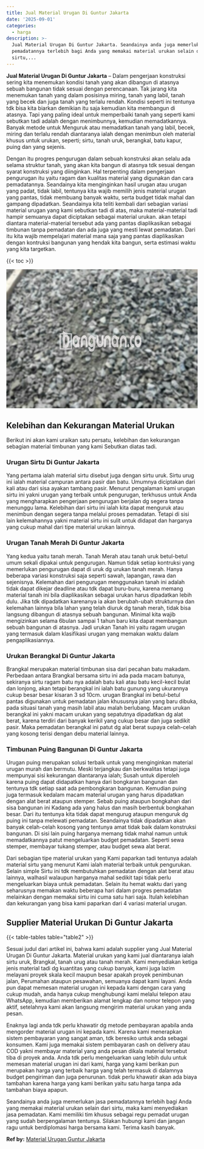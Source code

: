 ```yaml
---
title: Jual Material Urugan Di Guntur Jakarta
date: '2025-09-01'
categories:
  - harga
description: >-
  Jual Material Urugan Di Guntur Jakarta. Seandainya anda juga memerlukan jasa
  pemadatannya terlebih bagi Anda yang memakai material urukan selain dari
  sirtu,...
---
```


**Jual Material Urugan Di Guntur Jakarta** – Dalam pengerjaan konstruksi sering kita menemukan kondisi tanah yang akan dibangun di atasnya sebuah bangunan tidak sesuai dengan perencanaan. Tak jarang kita menemukan tanah yang dalam posisinya miring, tanah yang labil, tanah yang becek dan juga tanah yang terlalu rendah. Kondisi seperti ini tentunya tdk bisa kita biarkan demikian itu saja kemudian kita membangun di atasnya. Tapi yang paling ideal untuk memperbaiki tanah yang seperti kami sebutkan tadi adalah dengan menimbunnya, kemudian memadatkannya. Banyak metode untuk Menguruk atau memadatkan tanah yang labil, becek, miring dan terlalu rendah diantaranya ialah dengan menimbun oleh material khusus untuk urukan, seperti; sirtu, tanah uruk, berangkal, batu kapur, puing dan yang sejenis.

Dengan itu progres pengurugan dalam sebuah konstruksi akan selalu ada selama struktur tanah, yang akan kita bangun di atasnya tdk sesuai dengan syarat konstruksi yang diinginkan. Hal terpenting dalam pengerjaan pengurugan itu yaitu ragam dan kualitas material yang digunakan dan cara pemadatannya. Seandainya kita menginginkan hasil urugan atau urugan yang padat, tidak labil, tentunya kita wajib memilih jenis material urugan yang pantas, tidak membuang banyak waktu, serta budget tidak mahal dan gampang dipadatkan. Seandainya kita teliti kembali dari sebagian variasi material urugan yang kami sebutkan tadi di atas, maka material-material tadi hampir semuanya dapat diciptakan sebagai material urukan. akan tetapi diantara material-material tersebut ada yang pantas diaplikasikan sebagai timbunan tanpa pemadatan dan ada juga yang mesti lewat pemadatan. Dari itu kita wajib mempelajari material mana saja yang pantas diaplikasikan dengan kontruksi bangunan yang hendak kita bangun, serta estimasi waktu yang kita targetkan.

{{< toc >}}

![Jual Material Urugan Di Guntur Jakarta](/images/jual-urugan-29.png)

## Kelebihan dan Kekurangan Material Urukan

Berikut ini akan kami uraikan satu persatu, kelebihan dan kekurangan sebagian material timbunan yang kami Sebutkan diatas tadi.

### Urugan Sirtu Di Guntur Jakarta

Yang pertama ialah material sirtu disebut juga dengan sirtu uruk. Sirtu urug ini ialah material campuran antara pasir dan batu. Umumnya diciptakan dari kali atau dari sisa ayakan tambang pasir. Menurut pengalaman kami urugan sirtu ini yakni urugan yang terbaik untuk pengurugan, terkhusus untuk Anda yang mengharapkan pengerjaan pengurugan berjalan dg segera tanpa menunggu lama. Kelebihan dari sirtu ini ialah kita dapat menguruk atau menimbun dengan segera tanpa melalui proses pemadatan. Tetapi di sisi lain kelemahannya yakni material sirtu ini sulit untuk didapat dan harganya yang cukup mahal dari tipe material urukan lainnya.

### Urugan Tanah Merah Di Guntur Jakarta

Yang kedua yaitu tanah merah. Tanah Merah atau tanah uruk betul-betul umum sekali dipakai untuk pengurugan. Namun tidak setiap kontruksi yang memerlukan pengurugan dapat di uruk dg urukan tanah merah. Hanya beberapa variasi konstruksi saja seperti sawah, lapangan, rawa dan sejenisnya. Kelemahan dari pengurugan menggunakan tanah ini adalah tidak dapat dikejar deadline atau tdk dapat buru-buru, karena memang material tanah ini bila diaplikasikan sebagai urukan harus dipadatkan lebih dulu. Jika tdk dipadatkan karenanya ia akan berubah-ubah strukturnya dan kelemahan lainnya bila lahan yang telah diuruk dg tanah merah, tidak bisa langsung dibangun di atasnya sebuah bangunan. Minimal kita wajib mengizinkan selama 6bulan sampai 1 tahun baru kita dapat membangun sebuah bangunan di atasnya. Jadi urukan Tanah ini yaitu ragam urugan yang termasuk dalam klasifikasi urugan yang memakan waktu dalam pengaplikasiannya.

### Urukan Berangkal Di Guntur Jakarta

Brangkal merupakan material timbunan sisa dari pecahan batu makadam. Perbedaan antara Brangkal bersama sirtu ini ada pada macam batunya, sekiranya sirtu ragam batu nya adalah batu kali atau batu kecil-kecil bulat dan lonjong, akan tetapi berangkal ini ialah batu gunung yang ukurannya cukup besar besar kisaran 3 sd 10cm. urugan Brangkal ini betul-betul pantas digunakan untuk pemadatan jalan khususnya jalan yang baru dibuka, pada situasi tanah yang masih labil atau malah berlubang. Macam urukan berangkal ini yakni macam urukan yang sepatutnya dipadatkan dg alat berat, karena terdiri dari banyak kerikil yang cukup besar dan juga sedikit pasir. Maka pemadatan berangkal ini patut dg alat berat supaya celah-celah yang kosong terisi dengan debu material lainnya.

### Timbunan Puing Bangunan Di Guntur Jakarta

Urugan puing merupakan solusi terbaik untuk yang menginginkan material urugan murah dan bermutu. Meski terjangkau dan berkwalitas tetapi juga mempunyai sisi kekurangan diantaranya ialah; Susah untuk diperoleh karena puing dapat didapatkan hanya dari bongkaran bangunan dan tentunya tdk setiap saat ada pembongkaran bangunan. Kemudian puing juga termasuk kedalam macam material urugan yang harus dipadatkan dengan alat berat ataupun stemper. Sebab puing ataupun bongkahan dari sisa bangunan ini Kadang ada yang halus dan masih berbentuk bongkahan besar. Dari itu tentunya kita tidak dapat mengurug ataupun menguruk dg puing ini tanpa melewati pemadatan. Seandainya tidak dipadatkan akan banyak celah-celah kosong yang tentunya amat tidak baik dalam konstruksi bangunan. Di sisi lain puing harganya memang tidak mahal namun untuk memadatkannya patut mengeluarkan budget pemadatan. Seperti sewa stemper, membayar tukang stemper, atau budget sewa alat berat.

Dari sebagian tipe material urukan yang Kami paparkan tadi tentunya adalah material sirtu yang menurut Kami ialah material terbaik untuk pengurukan. Selain simple Sirtu ini tdk membutuhkan pemadatan dengan alat berat atau lainnya, walhasil walaupun harganya mahal sedikit tapi tidak perlu mengeluarkan biaya untuk pemadatan. Selain itu hemat waktu dari yang seharusnya memakan waktu beberapa hari dalam progres pemadatan melainkan dengan memakai sirtu ini cuma satu hari saja. Itulah kelebihan dan kekurangan yang bisa kami paparkan dari 4 variasi material urugan.

## Supplier Material Urukan Di Guntur Jakarta

{{< table-tables table="table2" >}}

Sesuai judul dari artikel ini, bahwa kami adalah supplier yang Jual Material Urugan Di Guntur Jakarta. Material urukan yang kami jual diantaranya ialah sirtu uruk, Brangkal, tanah urug atau tanah merah. Kami menyediakan ketiga jenis material tadi dg kuantitas yang cukup banyak, kami juga lazim melayani proyek skala kecil maupun besar apakah proyek penimbunan jalan, Perumahan ataupun pesawahan, semuanya dapat kami layani. Anda pun dapat memesan material urugan ini kepada kami dengan cara yang cukup mudah, anda hanya cukup menghubungi kami melalui telepon atau WhatsApp, kemudian memberikan alamat lengkap dan nomor telepon yang aktif, setelahnya kami akan langsung mengirim material urukan yang anda pesan.

Enaknya lagi anda tdk perlu khawatir dg metode pembayaran apabila anda mengorder material urugan ini kepada kami. Karena kami menerapkan sistem pembayaran yang sangat aman, tdk beresiko untuk anda sebagai konsumen. Kami juga memakai sistem pembayaran cash on delivery atau COD yakni membayar material yang anda pesan dikala material tersebut tiba di proyek anda. Anda tdk perlu mengeluarkan uang lebih dulu untuk memesan material urugan ini dari kami, harga yang kami berikan pun merupakan harga yang terbaik harga yang telah termasuk di dalamnya budget pengiriman dan juga penurunan. tidak perlu khawatir akan ada biaya tambahan karena harga yang kami berikan yaitu satu harga tanpa ada tambahan biaya apapun.

Seandainya anda juga memerlukan jasa pemadatannya terlebih bagi Anda yang memakai material urukan selain dari sirtu, maka kami menyediakan jasa pemadatan. Kami memiliki tim khusus sebagai regu pemadat urugan yang sudah berpengalaman tentunya. Silakan hubungi kami dan jangan ragu untuk berdiplomasi harga bersama kami. Terima kasih banyak.

**Ref by:** [Material Urugan Guntur Jakarta](https://id.wikipedia.org/wiki/Material)
